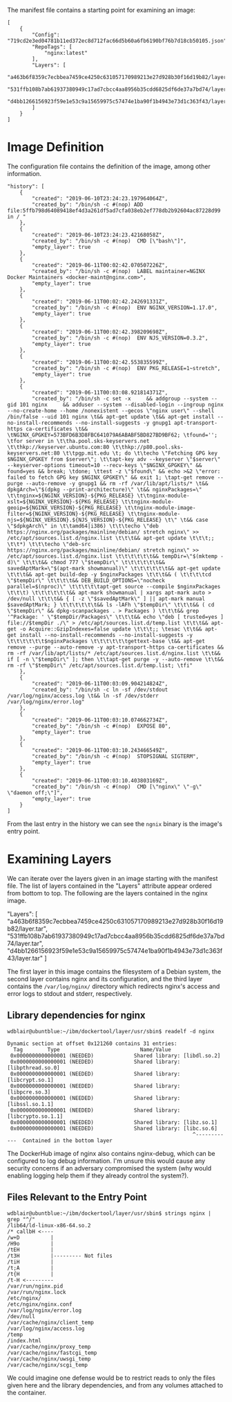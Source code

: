 The manifest file contains a starting point for examining an image:

    [
        {
            "Config": "719cd2e3ed04781b11ed372ec8d712fac66d5b60a6fb6190bf76b7d18cb50105.json",
            "RepoTags": [
                "nginx:latest"
            ],
            "Layers": [
                "a463b6f8359c7ecbbea7459ce4250c631057170989213e27d928b30f16d19b82/layer.tar",
                "531ffb108b7ab61937380949c17ad7cbcc4aa8956b35cdd6825df6de37a7bd74/layer.tar",
                "d4bb1266156923f59e1e53c9a15659975c57474e1ba90f1b4943e73d1c363f43/layer.tar"
            ]
        }
    ]


Image Definition
================

The configuration file contains the definition of the image, among other information.

    "history": [
        {
            "created": "2019-06-10T23:24:23.197964064Z",
            "created_by": "/bin/sh -c #(nop) ADD file:5ffb798d64089418ef4d3a261df5ad7cfa038eb2ef778db2b92604ac87228d99 in / "
        },
        {
            "created": "2019-06-10T23:24:23.42168058Z",
            "created_by": "/bin/sh -c #(nop)  CMD [\"bash\"]",
            "empty_layer": true
        },
        {
            "created": "2019-06-11T00:02:42.070507226Z",
            "created_by": "/bin/sh -c #(nop)  LABEL maintainer=NGINX Docker Maintainers <docker-maint@nginx.com>",
            "empty_layer": true
        },
        {
            "created": "2019-06-11T00:02:42.242691331Z",
            "created_by": "/bin/sh -c #(nop)  ENV NGINX_VERSION=1.17.0",
            "empty_layer": true
        },
        {
            "created": "2019-06-11T00:02:42.398209698Z",
            "created_by": "/bin/sh -c #(nop)  ENV NJS_VERSION=0.3.2",
            "empty_layer": true
        },
        {
            "created": "2019-06-11T00:02:42.553835599Z",
            "created_by": "/bin/sh -c #(nop)  ENV PKG_RELEASE=1~stretch",
            "empty_layer": true
        },
        {
            "created": "2019-06-11T00:03:08.921814371Z",
            "created_by": "/bin/sh -c set -x     && addgroup --system --gid 101 nginx     && adduser --system --disabled-login --ingroup nginx --no-create-home --home /nonexistent --gecos \"nginx user\" --shell /bin/false --uid 101 nginx \t&& apt-get update \t&& apt-get install --no-install-recommends --no-install-suggests -y gnupg1 apt-transport-https ca-certificates \t&& \tNGINX_GPGKEY=573BFD6B3D8FBC641079A6ABABF5BD827BD9BF62; \tfound=''; \tfor server in \t\tha.pool.sks-keyservers.net \t\thkp://keyserver.ubuntu.com:80 \t\thkp://p80.pool.sks-keyservers.net:80 \t\tpgp.mit.edu \t; do \t\techo \"Fetching GPG key $NGINX_GPGKEY from $server\"; \t\tapt-key adv --keyserver \"$server\" --keyserver-options timeout=10 --recv-keys \"$NGINX_GPGKEY\" && found=yes && break; \tdone; \ttest -z \"$found\" && echo >&2 \"error: failed to fetch GPG key $NGINX_GPGKEY\" && exit 1; \tapt-get remove --purge --auto-remove -y gnupg1 && rm -rf /var/lib/apt/lists/* \t&& dpkgArch=\"$(dpkg --print-architecture)\" \t&& nginxPackages=\" \t\tnginx=${NGINX_VERSION}-${PKG_RELEASE} \t\tnginx-module-xslt=${NGINX_VERSION}-${PKG_RELEASE} \t\tnginx-module-geoip=${NGINX_VERSION}-${PKG_RELEASE} \t\tnginx-module-image-filter=${NGINX_VERSION}-${PKG_RELEASE} \t\tnginx-module-njs=${NGINX_VERSION}.${NJS_VERSION}-${PKG_RELEASE} \t\" \t&& case \"$dpkgArch\" in \t\tamd64|i386) \t\t\techo \"deb https://nginx.org/packages/mainline/debian/ stretch nginx\" >> /etc/apt/sources.list.d/nginx.list \t\t\t&& apt-get update \t\t\t;; \t\t*) \t\t\techo \"deb-src https://nginx.org/packages/mainline/debian/ stretch nginx\" >> /etc/apt/sources.list.d/nginx.list \t\t\t\t\t\t&& tempDir=\"$(mktemp -d)\" \t\t\t&& chmod 777 \"$tempDir\" \t\t\t\t\t\t&& savedAptMark=\"$(apt-mark showmanual)\" \t\t\t\t\t\t&& apt-get update \t\t\t&& apt-get build-dep -y $nginxPackages \t\t\t&& ( \t\t\t\tcd \"$tempDir\" \t\t\t\t&& DEB_BUILD_OPTIONS=\"nocheck parallel=$(nproc)\" \t\t\t\t\tapt-get source --compile $nginxPackages \t\t\t) \t\t\t\t\t\t&& apt-mark showmanual | xargs apt-mark auto > /dev/null \t\t\t&& { [ -z \"$savedAptMark\" ] || apt-mark manual $savedAptMark; } \t\t\t\t\t\t&& ls -lAFh \"$tempDir\" \t\t\t&& ( cd \"$tempDir\" && dpkg-scanpackages . > Packages ) \t\t\t&& grep '^Package: ' \"$tempDir/Packages\" \t\t\t&& echo \"deb [ trusted=yes ] file://$tempDir ./\" > /etc/apt/sources.list.d/temp.list \t\t\t&& apt-get -o Acquire::GzipIndexes=false update \t\t\t;; \tesac \t\t&& apt-get install --no-install-recommends --no-install-suggests -y \t\t\t\t\t\t$nginxPackages \t\t\t\t\t\tgettext-base \t&& apt-get remove --purge --auto-remove -y apt-transport-https ca-certificates && rm -rf /var/lib/apt/lists/* /etc/apt/sources.list.d/nginx.list \t\t&& if [ -n \"$tempDir\" ]; then \t\tapt-get purge -y --auto-remove \t\t&& rm -rf \"$tempDir\" /etc/apt/sources.list.d/temp.list; \tfi"
        },
        {
            "created": "2019-06-11T00:03:09.904214824Z",
            "created_by": "/bin/sh -c ln -sf /dev/stdout /var/log/nginx/access.log \t&& ln -sf /dev/stderr /var/log/nginx/error.log"
        },
        {
            "created": "2019-06-11T00:03:10.074662734Z",
            "created_by": "/bin/sh -c #(nop)  EXPOSE 80",
            "empty_layer": true
        },
        {
            "created": "2019-06-11T00:03:10.243466549Z",
            "created_by": "/bin/sh -c #(nop)  STOPSIGNAL SIGTERM",
            "empty_layer": true
        },
        {
            "created": "2019-06-11T00:03:10.403803169Z",
            "created_by": "/bin/sh -c #(nop)  CMD [\"nginx\" \"-g\" \"daemon off;\"]",
            "empty_layer": true
        }
    ]

From the last entry in the history we can see the `ngnix` binary is the image's entry point.


Examining Layers
===============

We can iterate over the layers given in an image starting with the manifest
file. The list of layers contained in the "Layers" attribute appear ordered
from bottom to top. The following are the layers contained in the nginx image.

  "Layers": [
    "a463b6f8359c7ecbbea7459ce4250c631057170989213e27d928b30f16d19b82/layer.tar",
    "531ffb108b7ab61937380949c17ad7cbcc4aa8956b35cdd6825df6de37a7bd74/layer.tar",
    "d4bb1266156923f59e1e53c9a15659975c57474e1ba90f1b4943e73d1c363f43/layer.tar"
  ]

The first layer in this image contains the filesystem of a Debian system, the
second layer contains nginx and its configuration, and the third layer contains
the `/var/log/nginx/` directory which redirects nginx's access and error logs
to stdout and stderr, respectively.

## Library dependencies for nginx

    wdblair@ubuntblue:~/ibm/dockertool/layer/usr/sbin$ readelf -d nginx

    Dynamic section at offset 0x121260 contains 31 entries:
      Tag        Type                          Name/Value
     0x0000000000000001 (NEEDED)             Shared library: [libdl.so.2]
     0x0000000000000001 (NEEDED)             Shared library: [libpthread.so.0]
     0x0000000000000001 (NEEDED)             Shared library: [libcrypt.so.1]
     0x0000000000000001 (NEEDED)             Shared library: [libpcre.so.3]
     0x0000000000000001 (NEEDED)             Shared library: [libssl.so.1.1]
     0x0000000000000001 (NEEDED)             Shared library: [libcrypto.so.1.1]
     0x0000000000000001 (NEEDED)             Shared library: [libz.so.1]
     0x0000000000000001 (NEEDED)             Shared library: [libc.so.6]
                                                                ^------------  Contained in the bottom layer

The DockerHub image of nginx also contains nginx-debug, which can be configured
to log debug information. I'm unsure this would cause any security concerns if
an adversary compromised the system (why would enabling logging help them if
they already control the system?).

## Files Relevant to the Entry Point

    wdblair@ubuntblue:~/ibm/dockertool/layer/usr/sbin$ strings nginx | grep "^/"
    /lib64/ld-linux-x86-64.so.2
    /* callbH <----
    /w+D          |
    /H9o          |
    /tEH          |
    /t3H          |--------- Not files
    /tiH          |
    /t;A          |
    /t{H          |
    /t-H <---------
    /var/run/nginx.pid
    /var/run/nginx.lock
    /etc/nginx/
    /etc/nginx/nginx.conf
    /var/log/nginx/error.log
    /dev/null
    /var/cache/nginx/client_temp
    /var/log/nginx/access.log
    /temp
    /index.html
    /var/cache/nginx/proxy_temp
    /var/cache/nginx/fastcgi_temp
    /var/cache/nginx/uwsgi_temp
    /var/cache/nginx/scgi_temp

We could imagine one defense would be to restrict reads to only the files given
here and the library dependencies, and from any volumes attached to the
container.
